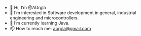 - 👋 Hi, I’m @AOrgla
- 👀 I’m interested in Software development in general, industrial engineering and microcontrollers.
- 🌱 I’m currently learning Java.
- 📫 How to reach me: aorgla@gmail.com

<!---
AOrgla/AOrgla is a ✨ special ✨ repository because its `README.md` (this file) appears on your GitHub profile.
You can click the Preview link to take a look at your changes.
--->

